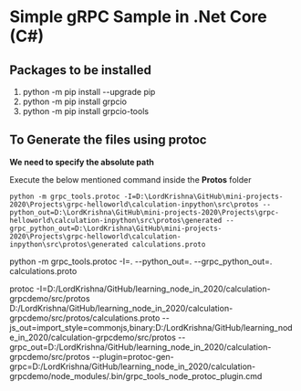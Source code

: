 # Simple gRPC Sample in .Net Core (C#)

## Packages to be installed

1. python -m pip install --upgrade pip
2. python -m pip install grpcio
3. python -m pip install grpcio-tools

## To Generate the files using protoc

**We need to specify the absolute path**

Execute the below mentioned command inside the **Protos** folder

```
python -m grpc_tools.protoc -I=D:\LordKrishna\GitHub\mini-projects-2020\Projects\grpc-helloworld\calculation-inpython\src\protos --python_out=D:\LordKrishna\GitHub\mini-projects-2020\Projects\grpc-helloworld\calculation-inpython\src\protos\generated --grpc_python_out=D:\LordKrishna\GitHub\mini-projects-2020\Projects\grpc-helloworld\calculation-inpython\src\protos\generated calculations.proto
```

python -m grpc_tools.protoc -I=. --python_out=. --grpc_python_out=. calculations.proto

protoc -I=D:/LordKrishna/GitHub/learning_node_in_2020/calculation-grpcdemo/src/protos D:/LordKrishna/GitHub/learning_node_in_2020/calculation-grpcdemo/src/protos/calculations.proto --js_out=import_style=commonjs,binary:D:/LordKrishna/GitHub/learning_node_in_2020/calculation-grpcdemo/src/protos --grpc_out=D:/LordKrishna/GitHub/learning_node_in_2020/calculation-grpcdemo/src/protos --plugin=protoc-gen-grpc=D:/LordKrishna/GitHub/learning_node_in_2020/calculation-grpcdemo/node_modules/.bin/grpc_tools_node_protoc_plugin.cmd

